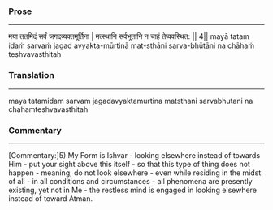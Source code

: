 ### Prose 
 --- 
मया ततमिदं सर्वं जगदव्यक्तमूर्तिना |
मत्स्थानि सर्वभूतानि न चाहं तेष्ववस्थित: || 4||
mayā tatam idaṁ sarvaṁ jagad avyakta-mūrtinā
mat-sthāni sarva-bhūtāni na chāhaṁ teṣhvavasthitaḥ

### Translation 
 --- 
maya tatamidam sarvam jagadavyaktamurtina matsthani sarvabhutani na chahamteshvavasthitah

### Commentary 
 --- 
[Commentary:]5) My Form is Ishvar - looking elsewhere instead of towards Him - put your sight above this itself - so that this type of thing does not happen - meaning, do not look elsewhere - even while residing in the midst of all - in all conditions and circumstances - all phenomena are presently existing, yet not in Me - the restless mind is engaged in looking elsewhere instead of toward Atman.